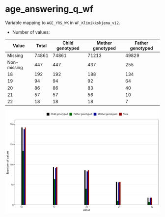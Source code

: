 # age_answering_q_wf
Variable mapping to `AGE_YRS_WK` in `WF_Klinikkskjema_v12`.
- Number of values:

| Value | Total | Child genotyped | Mother genotyped | Father genotyped |
| ----- | ----- | --------------- | ---------------- | ---------------- |
| Missing | 74861 | 74861 | 71213 | 49829 |
| Non-missing | 447 | 447 | 437 | 255 |
| 18 | 192 | 192 | 188 | 134 |
| 19 | 94 | 94 | 92 | 64 |
| 20 | 86 | 86 | 83 | 40 |
| 21 | 57 | 57 | 56 | 10 |
| 22 | 18 | 18 | 18 | 7 |



![](age_answering_q_wf_n.png)



